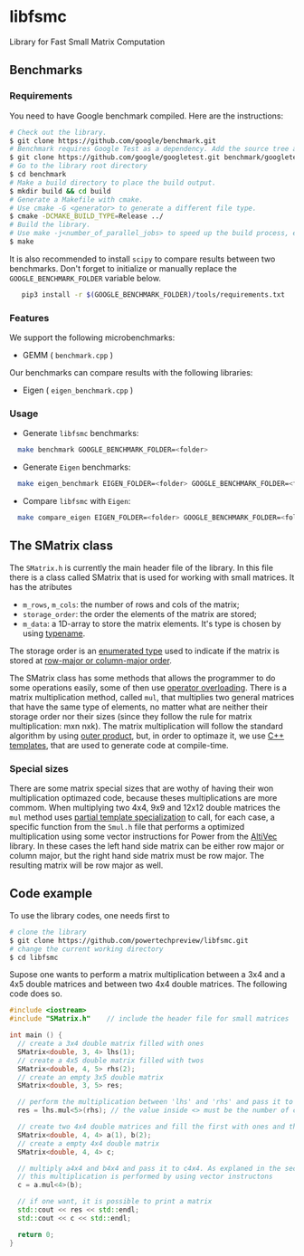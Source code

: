 # libfsmc
Library for Fast Small Matrix Computation

## Benchmarks

### Requirements

  You need to have Google benchmark compiled. Here are the instructions:
  
  ```bash
# Check out the library.
$ git clone https://github.com/google/benchmark.git
# Benchmark requires Google Test as a dependency. Add the source tree as a subdirectory.
$ git clone https://github.com/google/googletest.git benchmark/googletest
# Go to the library root directory
$ cd benchmark
# Make a build directory to place the build output.
$ mkdir build && cd build
# Generate a Makefile with cmake.
# Use cmake -G <generator> to generate a different file type.
$ cmake -DCMAKE_BUILD_TYPE=Release ../
# Build the library.
# Use make -j<number_of_parallel_jobs> to speed up the build process, e.g. make -j8 .
$ make
```

  It is also recommended to install `scipy` to compare results between two benchmarks. Don't forget to initialize or manually replace the `GOOGLE_BENCHMARK_FOLDER` variable below.
  
  ```bash
     pip3 install -r $(GOOGLE_BENCHMARK_FOLDER)/tools/requirements.txt
  ```

### Features

We support the following microbenchmarks:
 * GEMM ( `benchmark.cpp` )

Our benchmarks can compare results with the following libraries:
  * Eigen ( `eigen_benchmark.cpp` )
  
### Usage

* Generate `libfsmc` benchmarks: 
```bash
  make benchmark GOOGLE_BENCHMARK_FOLDER=<folder>
``` 
* Generate `Eigen` benchmarks: 
```bash
  make eigen_benchmark EIGEN_FOLDER=<folder> GOOGLE_BENCHMARK_FOLDER=<folder>
``` 
* Compare `libfsmc` with `Eigen`: 
```bash
  make compare_eigen EIGEN_FOLDER=<folder> GOOGLE_BENCHMARK_FOLDER=<folder>
``` 

## The SMatrix class

The `SMatrix.h` is currently the main header file of the library. In this file there is a class called SMatrix that is used for working with small matrices. It has the atributes
* `m_rows`, `m_cols`: the number of rows and cols of the matrix;
* `storage_order`: the order the elements of the matrix are stored;
* `m_data`: a 1D-array to store the matrix elements. It's type is chosen by using [typename](https://en.wikipedia.org/wiki/Typename).

The storage order is an [enumerated type](https://en.wikipedia.org/wiki/Enumerated_type) used to indicate if the matrix is stored at [row-major or column-major order](https://en.wikipedia.org/wiki/Row-_and_column-major_order).

The SMatrix class has some methods that allows the programmer to do some operations easily, some of then use [operator overloading](https://en.wikipedia.org/wiki/Operator_overloading). There is a matrix multiplication method, called `mul`, that multiplies two general matrices that have the same type of elements, no matter what are neither their storage order nor their sizes (since they follow the rule for matrix multiplication: mxn nxk). The matrix multiplication will follow the standard algorithm by using [outer product](https://en.wikipedia.org/wiki/Outer_product#Definition), but, in order to optimaze it, we use [C++ templates](https://en.wikipedia.org/wiki/Template_metaprogramming#Compile-time_code_optimization), that are used to generate code at compile-time.

### Special sizes

There are some matrix special sizes that are wothy of having their won multiplication optimazed code, because theses multiplications are more commom. When multiplying two 4x4, 9x9 and 12x12 double matrices the `mul` method uses [partial template specialization](https://en.wikipedia.org/wiki/Partial_template_specialization) to call, for each case, a specific function from the `Smul.h` file that performs a optimized multiplication using some vector instructions for Power from the [AltiVec](https://en.wikipedia.org/wiki/AltiVec) library. In these cases the left hand side matrix can be either row major or column major, but the right hand side matrix must be row major. The resulting matrix will be row major as well.

## Code example

To use the library codes, one needs first to

```bash
# clone the library
$ git clone https://github.com/powertechpreview/libfsmc.git
# change the current working directory
$ cd libfsmc
```

Supose one wants to perform a matrix multiplication between a 3x4 and a 4x5 double matrices and between two 4x4 double matrices. The following code does so.

```cpp
#include <iostream>
#include "SMatrix.h"	// include the header file for small matrices

int main () {
  // create a 3x4 double matrix filled with ones
  SMatrix<double, 3, 4> lhs(1);
  // create a 4x5 double matrix filled with twos
  SMatrix<double, 4, 5> rhs(2);
  // create an empty 3x5 double matrix
  SMatrix<double, 3, 5> res;

  // perform the multiplication between 'lhs' and 'rhs' and pass it to 'res'
  res = lhs.mul<5>(rhs); // the value inside <> must be the number of columns of the right hand side matrix

  // create two 4x4 double matrices and fill the first with ones and the second with twos
  SMatrix<double, 4, 4> a(1), b(2); 
  // create a empty 4x4 double matrix
  SMatrix<double, 4, 4> c;

  // multiply a4x4 and b4x4 and pass it to c4x4. As explaned in the section 'Special sizes',
  // this multiplication is performed by using vector instructons 
  c = a.mul<4>(b);

  // if one want, it is possible to print a matrix
  std::cout << res << std::endl;
  std::cout << c << std::endl;

  return 0;
}
```
